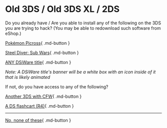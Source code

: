 # Old 3DS / Old 3DS XL / 2DS

Do you already have / Are you able to install any of the following on the 3DS you are trying to hack? (You may be able to redownload such software from eShop.)

[Pokémon Picross](/seventeen/pichaxxlater){ .md-button }

[Steel Diver: Sub Wars](/seventeen/steelhaxlater){ .md-button }

[ANY DSiWare title](/seventeen/dsiware){ .md-button }

*Note: A DSiWare title's banner will be a white box with an icon inside of it that is likely animated*

If not, do you have access to any of the following?

[Another 3DS with CFW](/seventeen/kartdlphaxlater){ .md-button }

[A DS flashcart (R4)](/seventeen/ntrboot){ .md-button }

---

[No, none of these](/seventeen/failure){ .md-button }